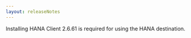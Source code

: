 ```yaml
---
layout: releaseNotes
---
```


Installing HANA Client 2.6.61 is required for using the HANA destination.